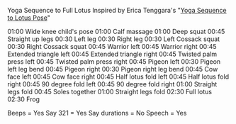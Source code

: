 Yoga Sequence to Full Lotus
Inspired by Erica Tenggara's "[Yoga Sequence to Lotus Pose](https://www.instagram.com/p/BGeEB-fqNvj)"

01:00  Wide knee child's pose
01:00 Calf massage
01:00 Deep squat
00:45 Straight up legs
00:30 Left leg
00:30 Right leg
00:30 Left Cossack squat
00:30 Right Cossack squat
00:45 Warrior left
00:45 Warrior right
00:45 Extended triangle left
00:45 Extended triangle right
00:45 Twisted palm press left
00:45 Twisted palm press right
00:45 Pigeon left
00:30 Pigeon left leg bend
00:45 Pigeon right
00:30 Pigeon right leg bend
00:45 Cow face left
00:45 Cow face right
00:45 Half lotus fold left
00:45 Half lotus fold right
00:45 90 degree fold left
00:45 90 degree fold right
01:00 Straight legs fold
00:45 Soles together
01:00 Straight legs fold
02:30 Full lotus
02:30 Frog

Beeps = Yes
Say 321 = Yes
Say durations = No
Speech = Yes
